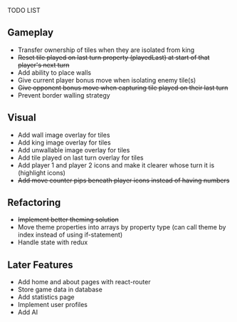 TODO LIST

## Gameplay

* Transfer ownership of tiles when they are isolated from king
* ~~Reset tile played on last turn property (playedLast) at start of that player's next turn~~
* Add ability to place walls
* Give current player bonus move when isolating enemy tile(s)
* ~~Give opponent bonus move when capturing tile played on their last turn~~
* Prevent border walling strategy

## Visual

* Add wall image overlay for tiles
* Add king image overlay for tiles
* Add unwallable image overlay for tiles
* Add tile played on last turn overlay for tiles
* Add player 1 and player 2 icons and make it clearer whose turn it is (highlight icons)
* ~~Add move counter pips beneath player icons instead of having numbers~~

## Refactoring

* ~~Implement better theming solution~~
* Move theme properties into arrays by property type (can call theme by index instead of using if-statement)
* Handle state with redux

## Later Features

* Add home and about pages with react-router
* Store game data in database
* Add statistics page
* Implement user profiles
* Add AI